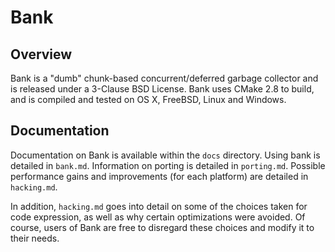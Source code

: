 Bank
====

Overview
--------

Bank is a "dumb" chunk-based concurrent/deferred garbage collector and is released under a 3-Clause BSD
License. Bank uses CMake 2.8 to build, and is compiled and tested on OS X, FreeBSD, Linux and Windows.

Documentation
-------------

Documentation on Bank is available within the `docs` directory. Using bank is detailed in `bank.md`.
Information on porting is detailed in `porting.md`. Possible performance gains and improvements (for each
platform) are detailed in `hacking.md`.  

In addition, `hacking.md` goes into detail on some of the choices taken for code expression, as well as why
certain optimizations were avoided. Of course, users of Bank are free to disregard these choices and modify
it to their needs.

